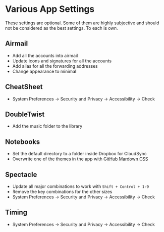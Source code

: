 # Various App Settings

These settings are optional. Some of them are highly subjective and should not be considered as the best settings. To each is own.

## Airmail

- Add all the accounts into airmail
- Update icons and signatures for all the accounts
- Add alias for all the forwarding addresses
- Change appearance to minimal

## CheatSheet

- System Preferences -> Security and Privacy -> Accessibility -> Check

## DoubleTwist

- Add the music folder to the library

## Notebooks

- Set the default directory to a folder inside Dropbox for CloudSync
- Overwrite one of the themes in the app with [GitHub Mardown CSS](https://gist.github.com/andyferra/2554919)

## Spectacle

- Update all major combinations to work with `Shift + Control + 1-9`
- Remove the key combinations for the other sizes
- System Preferences -> Security and Privacy -> Accessibility -> Check

## Timing

- System Preferences -> Security and Privacy -> Accessibility -> Check
